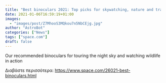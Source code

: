 ```yaml
---
title: "Best binoculars 2021: Top picks for skywatching, nature and travel from Celestron, Nikon and other great brands"
date: 2021-01-06T16:59:19+01:00
images:
  - "images/post/Z7MhooS3MQkou7n5NbCEjg.jpg"
author: "AstroBot"
categories: ["News"]
tags: ["space.com"]
draft: false
---
```


Our recommended binoculars for touring the night sky and watching wildlife in action 

Διαβάστε περισσότερα: https://www.space.com/26021-best-binoculars.html
